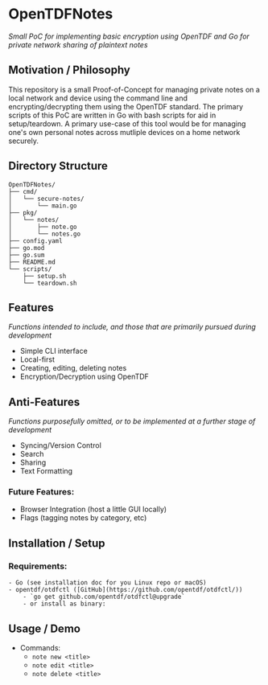 # OpenTDFNotes
_Small PoC for implementing basic encryption using OpenTDF and Go for private network sharing of plaintext notes_

## Motivation / Philosophy
This repository is a small Proof-of-Concept for managing private notes on a local network and device using the command line and encrypting/decrypting them using the OpenTDF standard. The primary scripts of this PoC are written in Go with bash scripts for aid in setup/teardown. A primary use-case of this tool would be for managing one's own personal notes across mutliple devices on a home network securely. 

## Directory Structure
```
OpenTDFNotes/
├── cmd/
│   └── secure-notes/
│       └── main.go
├── pkg/
│   └── notes/
│       ├── note.go
│       └── notes.go
├── config.yaml
├── go.mod
├── go.sum
├── README.md
└── scripts/
    ├── setup.sh
    └── teardown.sh
```

## Features
_Functions intended to include, and those that are primarily pursued during development_
 - Simple CLI interface 
 - Local-first
 - Creating, editing, deleting notes
 - Encryption/Decryption using OpenTDF

## Anti-Features
_Functions purposefully omitted, or to be implemented at a further stage of development_
- Syncing/Version Control
- Search
- Sharing
- Text Formatting
### Future Features:
 - Browser Integration (host a little GUI locally)
 - Flags (tagging notes by category, etc)

## Installation / Setup
### Requirements:
    - Go (see installation doc for you Linux repo or macOS)
    - opentdf/otdfctl ([GitHub](https://github.com/opentdf/otdfctl/))
        - `go get github.com/opentdf/otdfctl@upgrade`
        - or install as binary:


## Usage / Demo
 - Commands:
    - `note new <title>`
    - `note edit <title>`
    - `note delete <title>`


